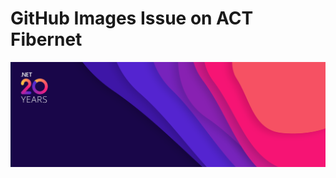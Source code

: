 # GitHub Images Issue on ACT Fibernet

![](./images/dotnet-20yrs-twitter-header-banner.jpg ".NET 20 Years - Twitter Header Banner")
